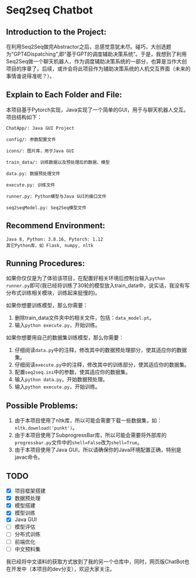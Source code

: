 # Seq2seq Chatbot

## Introduction to the Project:

在利用Seq2Seq做完Abstractor之后，总感觉意犹未尽。碰巧，大创选题为"GPT4Dispatching",即“基于GPT的调度辅助决策系统”。于是，我想到了利用Seq2Seq做一个聊天机器人，作为调度辅助决策系统的一部分，也算是当作大创项目的序章了。后续，或许会将此项目作为辅助决策系统的人机交互界面（未来的事情谁说得准呢？）。

## Explain to Each Folder and File:

本项目基于Pytorch实现，Java实现了一个简单的GUI，用于与聊天机器人交互。项目结构如下：

    ChatApp/: Java GUI Project
    
    config/: 参数配置文件

    icons/: 图片库，用于Java GUI

    train_data/: 训练数据以及预处理后的数据、模型

    data.py: 数据预处理文件

    execute.py: 训练文件

    runner.py: Python模型与Java GUI的接口文件

    seq2seqModel.py: Seq2Seq模型文件

## Recommend Environment:

    Java 8, Python: 3.8.16, Pytorch: 1.12
    其它Python库，如 Flask, numpy, nltk

## Running Procedures:

如果你仅仅是为了体验该项目，在配置好相关环境后控制台输入`python runner.py`即可(我已经将训练了30轮的模型放入train_data中，说实话，我没有写分布式训练相关模块，训练起来挺慢的)。

如果你想要训练模型，那么你需要：
1. 删除train_data文件夹中的相关文件，包括：`data_model.pt`。
2. 输入`python execute.py`，开始训练。

如果你想要用自己的数据集训练模型，那么你需要：
1. 仔细阅读`data.py`中的注释，修改其中的数据预处理部分，使其适应你的数据集。
2. 仔细阅读`execute.py`中的注释，修改其中的训练部分，使其适应你的数据集。
3. 配置`seq2seq.ini`中的参数，使其适应你的数据集。
4. 输入`python data.py`，开始数据预处理。
5. 输入`python execute.py`，开始训练。

## Possible Problems:

1. 由于本项目使用了nltk库，所以可能会需要下载一些数据集，如：`nltk.download('punkt')`。
2. 由于本项目使用了SubprogressBar库，所以可能会需要将外部库的`progressbar.py`文件中的`shell=False`改为`shell=True`。
3. 由于本项目使用了Java GUI，所以请确保你的Java环境配置正确，特别是javac命令。


## TODO

- [x] 项目框架搭建
- [x] 数据预处理
- [x] 模型搭建
- [x] 模型训练
- [x] Java GUI
- [ ] 模型评估
- [ ] 分布式训练
- [ ] 前端优化
- [ ] 中文预料集

我已经将中文语料的获取方式放到了我的另一个仓库中，同时，网页版ChatBot也在开发中（本项目的dev分支），欢迎大家关注。
